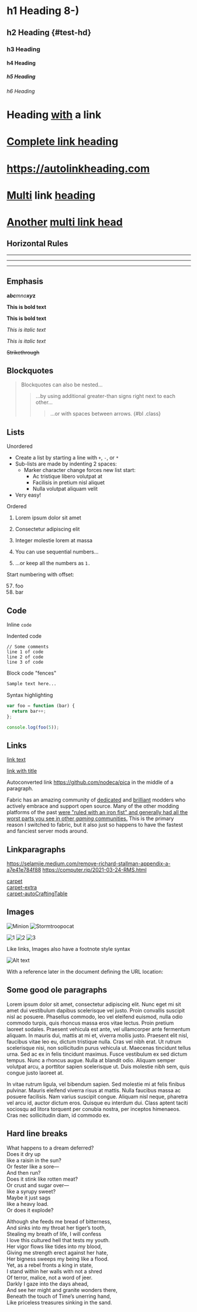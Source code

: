 # h1 Heading 8-)
## h2 Heading {#test-hd}
### h3 Heading
#### h4 Heading
##### h5 Heading
###### h6 Heading

# Heading [with](https://wikipedia.org) a link

# [Complete link heading](https://twitter.com)

# https://autolinkheading.com

# [Multi](https://paste.nilsu.org) link [heading](https://kota.nz)

# [Another](https://organicclimbing.com/) [multi link head](https://git.sr.ht/)


## Horizontal Rules

___

---

***

## Emphasis

**a*bc***<!-- -->*mno*<!-- -->***xy*z**

**This is bold text**

__This is bold text__

*This is italic text*

_This is italic text_

~~Strikethrough~~

## Blockquotes

> Blockquotes can also be nested...
>> ...by using additional greater-than signs right next to each other...
> > > ...or with spaces between arrows.
{#bl .class}

## Lists

Unordered

+ Create a list by starting a line with `+`, `-`, or `*`
+ Sub-lists are made by indenting 2 spaces:
  - Marker character change forces new list start:
    * Ac tristique libero volutpat at
    + Facilisis in pretium nisl aliquet
    - Nulla volutpat aliquam velit
+ Very easy!

Ordered

1. Lorem ipsum dolor sit amet
2. Consectetur adipiscing elit
3. Integer molestie lorem at massa


1. You can use sequential numbers...
1. ...or keep all the numbers as `1.`

Start numbering with offset:

57. foo
1. bar


## Code

Inline `code`

Indented code

    // Some comments
    line 1 of code
    line 2 of code
    line 3 of code


Block code "fences"

``` markdown
Sample text here...
```

Syntax highlighting

``` js
var foo = function (bar) {
  return bar++;
};

console.log(foo(5));
```

## Links

[link text](http://dev.nodeca.com)

[link with title](http://nodeca.github.io/pica/demo/ "title text!")

Autoconverted link https://github.com/nodeca/pica in the middle of a paragraph.

Fabric has an amazing community of
[dedicated](https://www.modrinth.com/user/modmuss50) and
[brilliant](https://jellysquid.me/projects/) modders who actively embrace and
support open source. Many of the other modding platforms of the past [were
"ruled with an iron fist" and generally had all the worst parts you see in other
*gaming* communities.](https://web.archive.org/web/20201125032822/) This is the
primary reason I switched to fabric, but it also just so happens to have the
fastest and fanciest server mods around.

## Linkparagraphs

https://selamjie.medium.com/remove-richard-stallman-appendix-a-a7e41e784f88
https://computer.rip/2021-03-24-RMS.html

[carpet](https://github.com/gnembon/fabric-carpet)\
[carpet-extra](https://github.com/gnembon/carpet-extra/)\
[carpet-autoCraftingTable](https://github.com/gnembon/carpet-autoCraftingTable)

## Images

![Minion](https://octodex.github.com/images/minion.png)
![Stormtroopocat](https://octodex.github.com/images/stormtroopocat.jpg "The Stormtroopocat")

![1](https://octodex.github.com/images/minion.png)
![2](https://octodex.github.com/images/stormtroopocat.jpg "The Stormtroopocat")
![3](https://octodex.github.com/images/minion.png)

Like links, Images also have a footnote style syntax

![Alt text][id]

With a reference later in the document defining the URL location:

[id]: https://octodex.github.com/images/dojocat.jpg  "The Dojocat"

## Some good ole paragraphs

 Lorem ipsum dolor sit amet, consectetur adipiscing elit. Nunc eget mi sit amet
 dui vestibulum dapibus scelerisque vel justo. Proin convallis suscipit nisl ac
 posuere. Phasellus commodo, leo vel eleifend euismod, nulla odio commodo
 turpis, quis rhoncus massa eros vitae lectus. Proin pretium laoreet sodales.
 Praesent vehicula est ante, vel ullamcorper ante fermentum aliquam. In mauris
 dui, mattis at mi et, viverra mollis justo. Praesent elit nisl, faucibus vitae
 leo eu, dictum tristique nulla. Cras vel nibh erat. Ut rutrum scelerisque nisi,
 non sollicitudin purus vehicula ut. Maecenas tincidunt tellus urna. Sed ac ex
 in felis tincidunt maximus. Fusce vestibulum ex sed dictum tempus. Nunc a
 rhoncus augue. Nulla at blandit odio. Aliquam semper volutpat arcu, a porttitor
 sapien scelerisque ut. Duis molestie nibh sem, quis congue justo laoreet at.

In vitae rutrum ligula, vel bibendum sapien. Sed molestie mi at felis finibus pulvinar. Mauris eleifend viverra risus at mattis. Nulla faucibus massa ac posuere facilisis. Nam varius suscipit congue. Aliquam nisl neque, pharetra vel arcu id, auctor dictum eros. Quisque eu interdum dui. Class aptent taciti sociosqu ad litora torquent per conubia nostra, per inceptos himenaeos. Cras nec sollicitudin diam, id commodo ex. 

## Hard line breaks

What happens to a dream deferred?  
Does it dry up  
like a raisin in the sun?  
Or fester like a sore—  
And then run?  
Does it stink like rotten meat?  
Or crust and sugar over—  
like a syrupy sweet?  
Maybe it just sags  
like a heavy load.  
Or does it explode?  

Although she feeds me bread of bitterness,\
And sinks into my throat her tiger’s tooth,\
Stealing my breath of life, I will confess\
I love this cultured hell that tests my youth.\
Her vigor flows like tides into my blood,\
Giving me strength erect against her hate,\
Her bigness sweeps my being like a flood.\
Yet, as a rebel fronts a king in state,\
I stand within her walls with not a shred\
Of terror, malice, not a word of jeer.\
Darkly I gaze into the days ahead,\
And see her might and granite wonders there,\
Beneath the touch of Time’s unerring hand,\
Like priceless treasures sinking in the sand.
